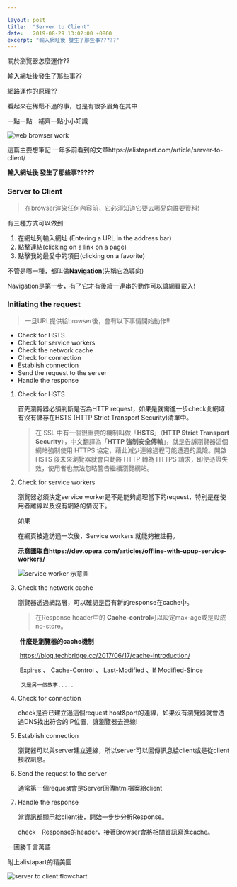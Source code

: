 ```yaml
---

layout: post
title:  "Server to Client"
date:   2019-08-29 13:02:00 +0800
excerpt: "輸入網址後 發生了那些事?????"
---
```




關於瀏覽器怎麼運作??

輸入網址後發生了那些事??

網路運作的原理??

看起來在稀鬆不過的事，也是有很多眉角在其中

一點一點　補齊一點小小知識

![web browser work](https://imgur.com/NlpWPOl.jpg)

這篇主要想筆記 一年多前看到的文章https://alistapart.com/article/server-to-client/

**輸入網址後 發生了那些事?????**



### Server to Client

>  在browser渲染任何內容前，它必須知道它要去哪兒向誰要資料!

有三種方式可以做到:

1. 在網址列輸入網址 (Entering a URL in the address bar)
2. 點擊連結(clicking on a link on a page)
3. 點擊我的最愛中的項目(clicking on a favorite)

不管是哪一種，都叫做**Navigation**(先稱它為導向)

Navigation是第一步，有了它才有後續一連串的動作可以讓網頁載入!

### Initiating the request

> 一旦URL提供給browser後，會有以下事情開始動作!!

- Check for HSTS
- Check for service workers
- Check the network cache
- Check for connection 
- Establish connection
- Send the request to the server
- Handle the response



1. Check for HSTS

   首先瀏覽器必須判斷是否為HTTP request，如果是就需進一步check此網域有沒有儲存在HSTS (HTTP Strict Transport Security)清單中。

   > 在 SSL 中有一個很重要的機制叫做「**HSTS**」（**HTTP Strict Transport Security**），中文翻譯為「**HTTP 強制安全傳輸**」，就是告訴瀏覽器這個網站強制使用 HTTPS 協定，藉此減少連線過程可能遭遇的風險。開啟 HSTS 後未來瀏覽器就會自動將 HTTP 轉為 HTTPS 請求，即使憑證失效，使用者也無法忽略警告繼續瀏覽網站。

2. Check for service workers

   瀏覽器必須決定service worker是不是能夠處理當下的request，特別是在使用者離線以及沒有網路的情況下。

   如果

   在網頁被造訪過一次後，Service workers 就能夠被註冊。

   **示意圖取自https://dev.opera.com/articles/offline-with-upup-service-workers/**

   ![service worker 示意圖](https://imgur.com/PhUlDRX.gif)

3. Check the network cache

   瀏覽器透過網路層，可以確認是否有新的response在cache中。

   > 在Response header中的 **Cache-control**可以設定max-age或是設成no-store。

   ​	**什麼是瀏覽器的cache機制**

   ​	https://blog.techbridge.cc/2017/06/17/cache-introduction/

   ​	Expires 、 Cache-Control 、 Last-Modified 、If Modified-Since

    	又是另一個故事.....

   

4. Check for connection

   check是否已建立過這個request host&port的連線，如果沒有瀏覽器就會透過DNS找出符合的IP位置，讓瀏覽器去連線!

   

5. Establish connection

   瀏覽器可以與server建立連線，所以server可以回傳訊息給client或是從client接收訊息。

   

6. Send the request to the server

   通常第一個request會是Server回傳html檔案給client

   

7. Handle the response

   當資訊都顯示給client後，開始一步步分析Response。

   check　Response的header，接著Browser會將相關資訊寫進cache。

   

一圖勝千言萬語

附上alistapart的精美圖

![server to client flowchart](https://imgur.com/yWQGGfO.jpg)
